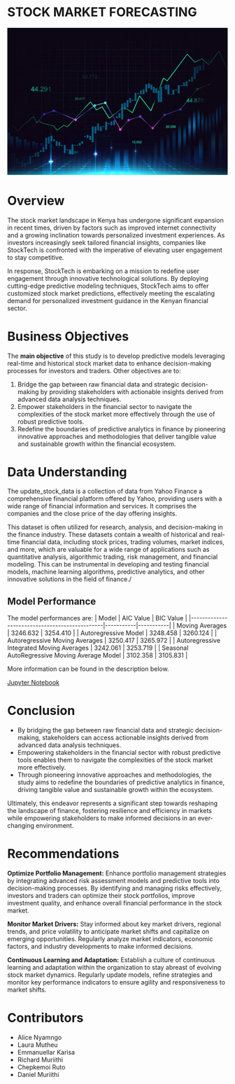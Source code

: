 # STOCK MARKET FORECASTING

<p align="center">
  <img src="https://github.com/Rgmoogachiri/captsone_project/blob/main/stock%20market%20image.jpg" alt="Stock Market">
</p>

# Overview
The stock market landscape in Kenya has undergone significant expansion in recent times, driven by factors such as improved internet connectivity and a growing inclination towards personalized investment experiences. As investors increasingly seek tailored financial insights, companies like StockTech is confronted with the imperative of elevating user engagement to stay competitive.

In response, StockTech is embarking on a mission to redefine user engagement through innovative technological solutions. By deploying cutting-edge predictive modeling techniques, StockTech aims to offer customized stock market predictions, effectively meeting the escalating demand for personalized investment guidance in the Kenyan financial sector.

# Business Objectives
The **main objective** of this study is to develop predictive models leveraging real-time and historical stock market data to enhance decision-making processes for investors and traders. Other objectives are to:
1.	Bridge the gap between raw financial data and strategic decision-making by providing stakeholders with actionable insights derived from advanced data analysis techniques.
2.	Empower stakeholders in the financial sector to navigate the complexities of the stock market more effectively through the use of robust predictive tools.
3.	Redefine the boundaries of predictive analytics in finance by pioneering innovative approaches and methodologies that deliver tangible value and sustainable growth within the financial ecosystem.

# Data Understanding
The update_stock_data is a collection of data from Yahoo Finance a comprehensive financial platform offered by Yahoo, providing users with a wide range of financial information and services. It comprises the companies and the close price of the day offering insights.

This dataset is often utilized for research, analysis, and decision-making in the finance industry. These datasets contain a wealth of historical and real-time financial data, including stock prices, trading volumes, market indices, and more, which are valuable for a wide range of applications such as quantitative analysis, algorithmic trading, risk management, and financial modeling. This can be instrumental in developing and testing financial models, machine learning algorithms, predictive analytics, and other innovative solutions in the field of finance./

## Model Performance

The model performances are:
| Model                                         | AIC Value | BIC Value |
|-----------------------------------------------|-----------|-----------|
| Moving Averages                               | 3246.632  | 3254.410  |
| Autoregressive Model                          | 3248.458  | 3260.124  |
| Autoregressive Moving Averages                | 3250.417  | 3265.972  |
| Autoregressive Integrated Moving Averages     | 3242.061  | 3253.719  |
| Seasonal AutoRegressive Moving Average Model  | 3102.358  | 3105.831  |

More information can be found in the description below.

[Jupyter Notebook](Stock.ipynb)

# Conclusion
- By bridging the gap between raw financial data and strategic decision-making, stakeholders can access actionable insights derived from advanced data analysis techniques.
- Empowering stakeholders in the financial sector with robust predictive tools enables them to navigate the complexities of the stock market more effectively.
- Through pioneering innovative approaches and methodologies, the study aims to redefine the boundaries of predictive analytics in finance, driving tangible value and sustainable growth within the ecosystem.

Ultimately, this endeavor represents a significant step towards reshaping the landscape of finance, fostering resilience and efficiency in markets while empowering stakeholders to make informed decisions in an ever-changing environment.

# Recommendations

**Optimize Portfolio Management:** Enhance portfolio management strategies by integrating advanced risk assessment models and predictive tools into decision-making processes. By identifying and managing risks effectively, investors and traders can optimize their stock portfolios, improve investment quality, and enhance overall financial performance in the stock market.

**Monitor Market Drivers:** Stay informed about key market drivers, regional trends, and price volatility to anticipate market shifts and capitalize on emerging opportunities. Regularly analyze market indicators, economic factors, and industry developments to make informed decisions.

**Continuous Learning and Adaptation:** Establish a culture of continuous learning and adaptation within the organization to stay abreast of evolving stock market dynamics. Regularly update models, refine strategies and monitor key performance indicators to ensure agility and responsiveness to market shifts.

# Contributors
- Alice Nyamngo
- Laura Mutheu
- Emmanuellar Karisa
- Richard Muriithi
- Chepkemoi Ruto
- Daniel  Muriithi

